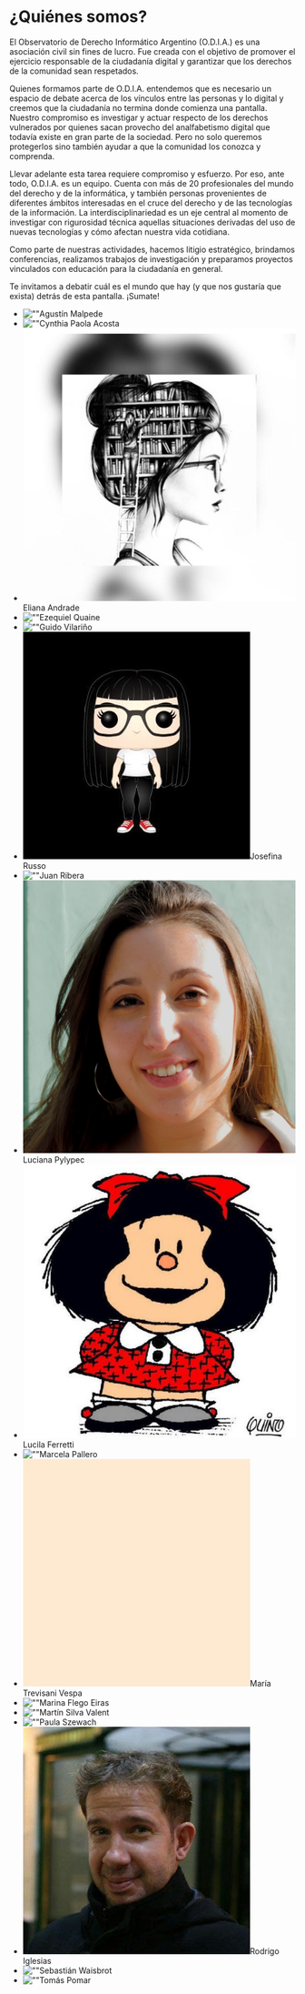 # ¿Quiénes somos?

El Observatorio de Derecho Informático Argentino (O.D.I.A.) es una asociación civil sin fines de lucro. Fue creada con el objetivo de promover el ejercicio responsable de la ciudadanía digital y garantizar que los derechos de la comunidad sean respetados.

Quienes formamos parte de O.D.I.A. entendemos que es necesario un espacio de debate acerca de los vínculos entre las personas y lo digital y creemos que la ciudadanía no termina donde comienza una pantalla. Nuestro compromiso es investigar y actuar respecto de los derechos vulnerados por quienes sacan provecho del analfabetismo digital que todavía existe en gran parte de la sociedad. Pero no solo queremos protegerlos sino también ayudar a que la comunidad los conozca y comprenda.

Llevar adelante esta tarea requiere compromiso y esfuerzo. Por eso, ante todo, O.D.I.A. es un equipo. Cuenta con más de 20 profesionales del mundo del derecho y de la informática, y también personas provenientes de diferentes ámbitos interesadas en el cruce del derecho y de las tecnologías de la información. La interdisciplinariedad es un eje central al momento de investigar con rigurosidad técnica aquellas situaciones derivadas del uso de nuevas tecnologías y cómo afectan nuestra vida cotidiana.

Como parte de nuestras actividades, hacemos litigio estratégico, brindamos conferencias, realizamos trabajos de investigación y preparamos proyectos vinculados con educación para la ciudadanía en general.

Te invitamos a debatir cuál es el mundo que hay (y que nos gustaría que exista) detrás de esta pantalla. ¡Sumate!

* ![""](/static/images/agustin-malpede.jpg)Agustín Malpede
* ![""](/static/images/cynthia-paola-acosta.jpg)Cynthia Paola Acosta
* ![""](/static/images/eliana-andrade.png)Eliana Andrade
* ![""](/static/images/ezequiel-quaine.jpg)Ezequiel Quaine
* ![""](/static/images/guido-vilariño.jpg)Guido Vilariño
* ![""](/static/images/josefina-russo.jpg)Josefina Russo
* ![""](/static/images/juan-ribera.jpg)Juan Ribera
* ![""](/static/images/luciana-pylypec.jpg)Luciana Pylypec
* ![""](/static/images/lucila-ferretti.jpg)Lucila Ferretti
* ![""](/static/images/marcela-pallero.jpg)Marcela Pallero
* ![""](/static/images/maria-trevisani-vespa.png)María Trevisani Vespa
* ![""](/static/images/marina-flego-eiras.jpg)Marina Flego Eiras
* ![""](/static/images/martin-silva-valent.jpg)Martín Silva Valent
* ![""](/static/images/paula-szewach.jpg)Paula Szewach
* ![""](/static/images/rodrigo-iglesias.jpg)Rodrigo Iglesias
* ![""](/static/images/sebastian-waisbrot.jpg)Sebastián Waisbrot
* ![""](/static/images/tomas-pomar.jpg)Tomás Pomar
